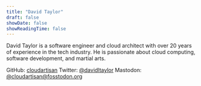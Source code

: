 ```yaml
---
title: "David Taylor"
draft: false
showDate: false
showReadingTime: false
---
```


David Taylor is a software engineer and cloud architect with over 20 years of experience in the tech industry. He is passionate about cloud computing, software development, and martial arts.

GitHub: [cloudartisan](https://github.com/cloudartisan)
Twitter: [@davidltaylor](https://twitter.com/davidltaylor)
Mastodon: [@cloudartisan@fosstodon.org](https://fosstodon.org/@cloudartisan)